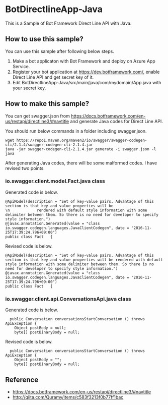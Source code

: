 # BotDirectlineApp-Java
This is a Sample of Bot Framework Direct Line API with Java. 

## How to use this sample?
You can use this sample after following below steps.

1. Make a bot applicaton with Bot Framework and deploy on Azure App Service.
2. Register your bot application at https://dev.botframework.com/, enable Direct Line API and get secret key of it.
3. Edit BotDirectlineApp-Java/src/main/java/com/mydomain/App.java with your secret key.

## How to make this sample?
You can get swagger.json from https://docs.botframework.com/en-us/restapi/directline3/#navtitle and generate Java codes for Direct Line API.

You should run below commands in a folder including swagger.json.
```
wget https://repo1.maven.org/maven2/io/swagger/swagger-codegen-cli/2.1.4/swagger-codegen-cli-2.1.4.jar
java -jar swagger-codegen-cli-2.1.4.jar generate -i swagger.json -l java
```

After generating Java codes, there will be some malformed codes. I have revised two points. 

### io.swagger.client.model.Fact.java class
Generated code is below.
```
@ApiModel(description = "Set of key-value pairs. Advantage of this section is that key and value properties will be 
\n            rendered with default style information with some delimiter between them. So there is no need for developer to specify style information.")
@javax.annotation.Generated(value = "class io.swagger.codegen.languages.JavaClientCodegen", date = "2016-11-25T17:39:24.796+09:00")
public class Fact   {
```

Revised code is below.
```
@ApiModel(description = "Set of key-value pairs. Advantage of this section is that key and value properties will be rendered with default style information with some delimiter between them. So there is no need for developer to specify style information.")
@javax.annotation.Generated(value = "class io.swagger.codegen.languages.JavaClientCodegen", date = "2016-11-25T17:39:24.796+09:00")
public class Fact   {
```


###  io.swagger.client.api.ConversationsApi.java class
Generated code is below.
```
  public Conversation conversationsStartConversation () throws ApiException {
    Object postBody = null;
    byte[] postBinaryBody = null;
```

Revised code is below.
```
  public Conversation conversationsStartConversation () throws ApiException {
    Object postBody = "";
    byte[] postBinaryBody = null;
```

## Reference
- https://docs.botframework.com/en-us/restapi/directline3/#navtitle
- http://qiita.com/Quramy/items/c583f3213f0b77ff1bac

